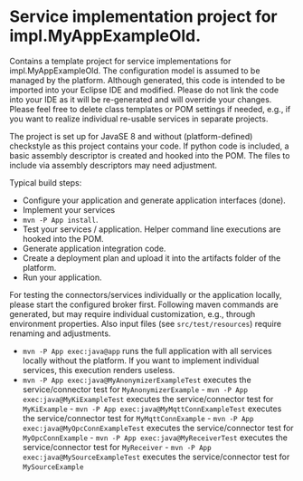 # Service implementation project for impl.MyAppExampleOld.

Contains a template project for service implementations for impl.MyAppExampleOld. The configuration model is assumed to be 
managed by the platform. Although generated, this code is intended to be imported into your Eclipse IDE and modified. 
Please do not link the code into your IDE as it will be re-generated and will override your changes. Please feel free
to delete class templates or POM settings if needed, e.g., if you want to realize individual re-usable services in 
separate projects.

The project is set up for JavaSE 8 and without (platform-defined) checkstyle as this project contains your code.
If python code is included, a basic assembly descriptor is created and hooked into the POM. The files to include via 
assembly descriptors may need adjustment.

Typical build steps:
 - Configure your application and generate application interfaces (done).
 - Implement your services
 - `mvn -P App install`.
 - Test your services / application. Helper command line executions are hooked into the POM.
 - Generate application integration code.
 - Create a deployment plan and upload it into the artifacts folder of the platform.
 - Run your application.
 
 For testing the connectors/services individually or the application locally, please start the configured broker first. 
 Following maven commands are generated, but may require individual customization, e.g., through environment properties.
 Also input files (see `src/test/resources`) require renaming and adjustments.
 - `mvn -P App exec:java@app` runs the full application with all services locally without the platform. If you want to 
 implement individual services, this execution renders useless.
  - `mvn -P App exec:java@MyAnonymizerExampleTest` executes the service/connector test for `MyAnonymizerExample` - `mvn -P App exec:java@MyKiExampleTest` executes the service/connector test for `MyKiExample` - `mvn -P App exec:java@MyMqttConnExampleTest` executes the service/connector test for `MyMqttConnExample` - `mvn -P App exec:java@MyOpcConnExampleTest` executes the service/connector test for `MyOpcConnExample` - `mvn -P App exec:java@MyReceiverTest` executes the service/connector test for `MyReceiver` - `mvn -P App exec:java@MySourceExampleTest` executes the service/connector test for `MySourceExample`
 
